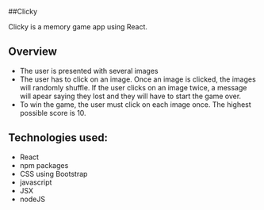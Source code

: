 ##Clicky

Clicky is a memory game app using React.

## Overview
* The user is presented with several images
* The user has to click on an image. Once an image is clicked, the images will randomly shuffle. If the user clicks on an image twice, a message will apear saying they lost and they will have to start the game over.
* To win the game, the user must click on each image once. The highest possible score is 10.

## Technologies used:
* React
* npm packages
* CSS using Bootstrap
* javascript
* JSX
* nodeJS
